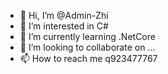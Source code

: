 - 👋 Hi, I’m @Admin-Zhi
- 👀 I’m interested in C#
- 🌱 I’m currently learning .NetCore
- 💞️ I’m looking to collaborate on ...
- 📫 How to reach me q923477767

<!---
Admin-Zhi/Admin-Zhi is a ✨ special ✨ repository because its `README.md` (this file) appears on your GitHub profile.
You can click the Preview link to take a look at your changes.
--->
